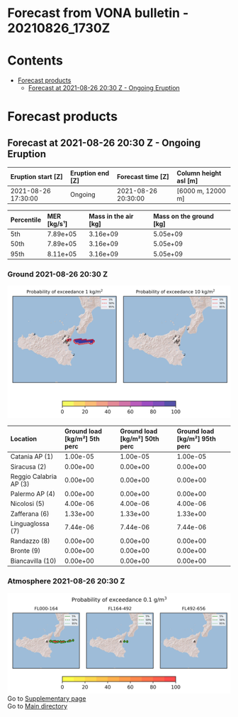
Forecast from VONA bulletin - 20210826_1730Z
============================================

Contents
========

* [Forecast products](#forecast-products)
	* [Forecast at 2021-08-26 20:30 Z - Ongoing Eruption](#forecast-at-2021-08-26-2030-z---ongoing-eruption)

# Forecast products

## Forecast at 2021-08-26 20:30 Z - Ongoing Eruption
  

|Eruption start [Z]|Eruption end [Z]|Forecast time [Z]|Column height asl [m]|
| :--- | :--- | :--- | :--- |
|2021-08-26 17:30:00|Ongoing|2021-08-26 20:30:00|[6000 m, 12000 m]|
  
  

|Percentile|MER [kg/s¹]|Mass in the air [kg]|Mass on the ground [kg]|
| :--- | :--- | :--- | :--- |
|5th|7.89e+05|3.16e+09|5.05e+09|
|50th|7.89e+05|3.16e+09|5.05e+09|
|95th|8.11e+05|3.16e+09|5.05e+09|
  

### Ground 2021-08-26 20:30 Z
  
![](./figures/probability_grd_2021_08_26_2030_scenario_1_1.png)  
  
  
  
  
  
  
  
  
  

|Location|Ground load [kg/m²] 5th perc|Ground load [kg/m²] 50th perc|Ground load [kg/m²] 95th perc|
| :--- | :--- | :--- | :--- |
|Catania AP (1)|1.00e-05|1.00e-05|1.00e-05|
|Siracusa (2)|0.00e+00|0.00e+00|0.00e+00|
|Reggio Calabria AP (3)|0.00e+00|0.00e+00|0.00e+00|
|Palermo AP (4)|0.00e+00|0.00e+00|0.00e+00|
|Nicolosi (5)|4.00e-06|4.00e-06|4.00e-06|
|Zafferana (6)|1.33e+00|1.33e+00|1.33e+00|
|Linguaglossa (7)|7.44e-06|7.44e-06|7.44e-06|
|Randazzo (8)|0.00e+00|0.00e+00|0.00e+00|
|Bronte (9)|0.00e+00|0.00e+00|0.00e+00|
|Biancavilla (10)|0.00e+00|0.00e+00|0.00e+00|
  

### Atmosphere 2021-08-26 20:30 Z
  
![](./figures/probability_air_2021_08_26_2030_scenario_1_conclev_1_1.png)  
Go to [Supplementary page](Supplementary_page.md)  
Go to [Main directory](https://github.com/federicapardini/Real_time_ash_forecast)